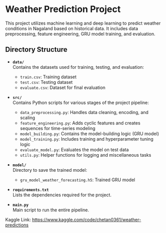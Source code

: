 # Weather Prediction Project

This project utilizes machine learning and deep learning to predict weather conditions in Nagaland based on historical data. It includes data preprocessing, feature engineering, GRU model training, and evaluation.

## Directory Structure
- **`data/`**  
  Contains the datasets used for training, testing, and evaluation:
  - `train.csv`: Training dataset
  - `test.csv`: Testing dataset
  - `evaluate.csv`: Dataset for final evaluation

- **`src/`**  
  Contains Python scripts for various stages of the project pipeline:
  - `data_preprocessing.py`: Handles data cleaning, encoding, and scaling
  - `feature_engineering.py`: Adds cyclic features and creates sequences for time-series modeling
  - `model_building.py`: Contains the model-building logic (GRU model)
  - `model_training.py`: Includes training and hyperparameter tuning logic
  - `evaluate_model.py`: Evaluates the model on test data
  - `utils.py`: Helper functions for logging and miscellaneous tasks

- **`model/`**  
  Directory to save the trained model:
  - `gru_model_weather_forecasting.h5`: Trained GRU model

- **`requirements.txt`**  
  Lists the dependencies required for the project.

- **`main.py`**  
  Main script to run the entire pipeline.

Kaggle Link: https://www.kaggle.com/code/chetan0361/weather-predictions

